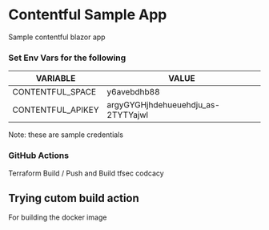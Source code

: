 # Contentful Sample App
Sample contentful blazor app

### Set Env Vars for the following

VARIABLE | VALUE
-------- | ------
CONTENTFUL_SPACE  | y6avebdhb88
CONTENTFUL_APIKEY | argyGYGHjhdehueuehdju_as-2TYTYajwl

Note: these are sample credentials

### GitHub Actions

Terraform 
Build / Push and Build
tfsec
codcacy

## Trying cutom build action
For building the docker image
